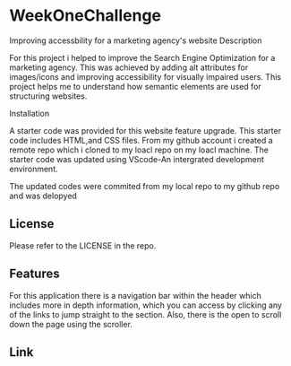 # WeekOneChallenge
Improving accessbility for a marketing agency's website
Description

For this project i helped to improve the Search Engine Optimization for a marketing agency. This was achieved by adding alt attributes for images/icons and improving accessibility for visually impaired users. This project helps me to understand how semantic elements are used for structuring websites.



Installation

A starter code was provided for this website feature upgrade. This starter code includes HTML,and CSS files. From my github account i created a remote repo which i cloned to my loacl repo on my loacl machine. The starter code was updated using VScode-An intergrated development environment.

The updated codes were commited from my local repo to my github repo and was delopyed



## License

Please refer to the LICENSE in the repo.

## Features

For this application there is a navigation bar within the header which includes more in depth information, which you can access by clicking any of the links to jump straight to the section. Also, there is the open to scroll down the page using the scroller. 

## Link

